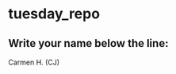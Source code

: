 # tuesday_repo

Write your name below the line:
--------------------------------------------------------

Carmen H. (CJ)
